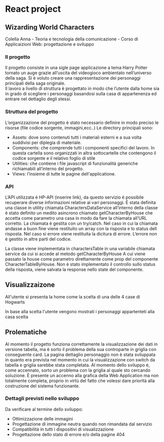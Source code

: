 # React project

## Wizarding World Characters

Colella Anna - Teoria e tecnologia della comunicazione - Corso di Applicaizioni Web: progettazione e sviluppo

### Il progetto 
Il progetto consiste in una sigle page applicazione a tema Harry Potter tornato un auge grazie all’uscita del videogioco ambientato nell’universo della saga. 
Si è voluto creare una rappresentazione dei personaggi principali della saga originale.  
Il lavoro a livello di struttura è progettato in modo che l’utente dalla home sia in grado di scegliere i personaggi basandosi sulla casa di appartenenza ed entrare nel dettaglio degli stessi. 

### Struttura del progetto 
L’organizzazione del progetto è stato necessario definire in modo preciso le risorse (file codice sorgente, immagini,ecc..) 
Le directory principali sono: 
- Assets: dove sono contenuti tutti i materiali esterni e a sua volta suddivisi per diplegia di materiale.
- Components: che comprende tutti i componenti specifici del lavoro. In questa cartella sono organizzati in altra sottocartelle che contengono il codice sorgente e il relativo foglio di stile 
- Utilities: che contiene i file javascript di funzionalità generiche richiamabili all’interno del progetto. 
- Views: l’insieme di tutte le pagine dell'applicatione. 



### API 

L’API utilizzata è HP-API (inserire link), da questo servizio è possibile recuperare diverse informazioni relative ai vari personaggi. 
È stata definita una classe in utility chiamata CharactersDataService all’interno della classe è stato definito un medito asincrono chiamato getCharacterByHouse che accetta come parametro una casa in modo da fare la chiamata all’URL corretto. 
La chiamata è gestita con un try/catch. Nel caso in cui la chiamata andasse a buon fine viene restituito un array con la risposta e lo status dell risposta. 
Nel caso si errore viene restituita la dicitura di errore.  L’errore non è gestito in altre parti del codice. 


La classe viene implementata in charactersTable in una variabile chiamata service da cui si accede al metodo getCharacterByHouse
A cui viene passato la house come parametro direttamente come prop del componente CharacterTableByHouse. 
Non è stato implementato il controllo sullo status della risposta, viene salvata la response nello state del componente. 

## Visualizzaizone
All'utente si presenta la home come la scelta di una delle 4 case di Hogwarts 

In base alla scelta l'utente vengono mostrati i personaggi appartenteti alla casa scelta 


## Prolematiche
Al momento il progetto funziona correttamente la visualizzazione dei dati in versione  tabella, ma è sorto il problema della sua controparte in griglia con conseguente card. 
La pagina dettaglio personaggio non è stata sviluppata in quanto era prevista nel momento in cui la visualizzazione con switch da tabella e griglia sarebbe stata completata. 
Al momento dello sviluppo è, come accennato, sorto un problema con la griglia al quale sto cercando soluzione. 
È presente un accenno alla grafica della Web Application ma non totalmente completa, proprio in virtù del fatto che volessi dare priorità alla costruzione del sistema funzionante. 

### Dettagli previsti nello sviluppo 
Da verificare al termine dello sviluppo: 
- Ottimizzazione delle immagini 
- Progettazione di immagine neutra quando non rimandata dal servizio
- Compatibilità in tutti i dispositivi di visualizzazione 
- Progettazione dello stato di errore e/o della pagine 404



